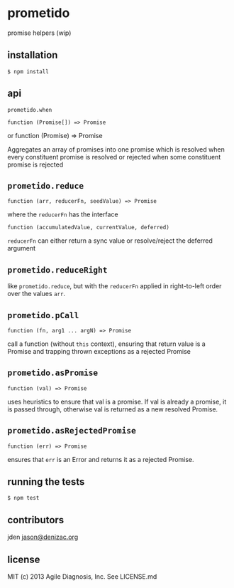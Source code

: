 # prometido
promise helpers (wip)

## installation

    $ npm install

## api

`prometido.when`

    function (Promise[]) => Promise
or
    function (Promise) => Promise

Aggregates an array of promises into one promise which is resolved
when every constituent promise is resolved or rejected when some
constituent promise is rejected

`prometido.reduce`
----
    function (arr, reducerFn, seedValue) => Promise

where the `reducerFn` has the interface

    function (accumulatedValue, currentValue, deferred)

`reducerFn` can either return a sync value or resolve/reject the deferred argument


`prometido.reduceRight`
----
like `prometido.reduce`, but with the `reducerFn` applied in right-to-left order over the values `arr`.

`prometido.pCall`
----
    function (fn, arg1 ... argN) => Promise

call a function (without `this` context), ensuring that return value is a Promise and trapping thrown exceptions as a rejected Promise

`prometido.asPromise`
----
    function (val) => Promise

uses heuristics to ensure that val is a promise. If val is already a promise, it is passed through, otherwise val is returned as a new resolved Promise.

`prometido.asRejectedPromise`
----
    function (err) => Promise

ensures that `err` is an Error and returns it as a rejected Promise.

## running the tests

    $ npm test

## contributors

jden <jason@denizac.org>

## license
MIT (c) 2013 Agile Diagnosis, Inc. See LICENSE.md